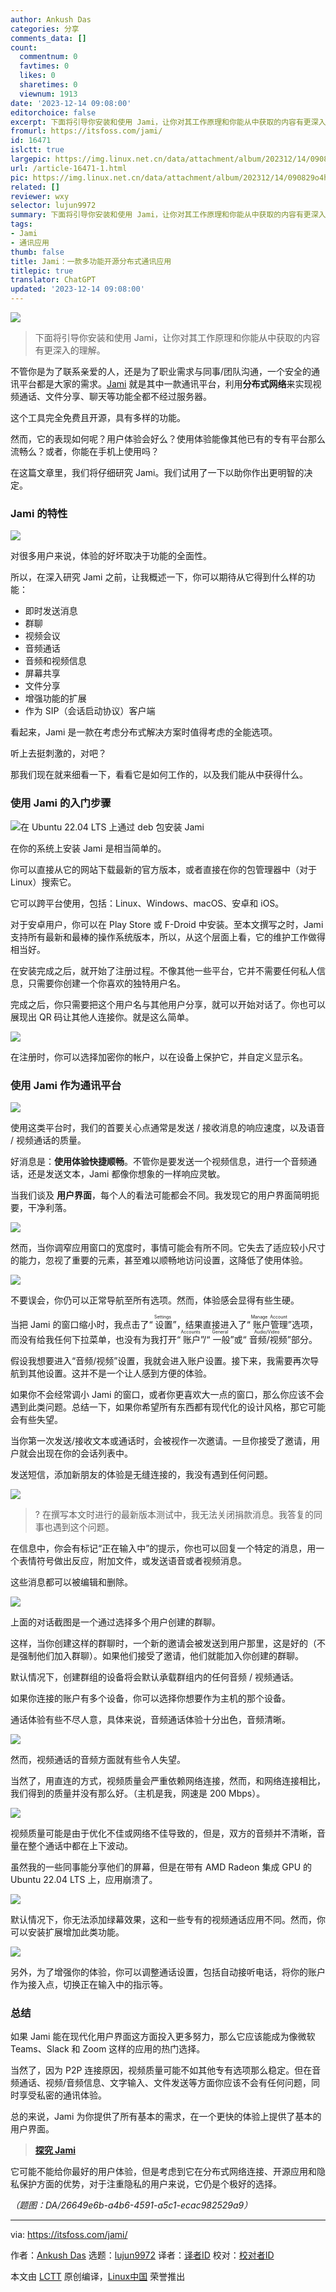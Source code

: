 ```yaml
---
author: Ankush Das
categories: 分享
comments_data: []
count:
  commentnum: 0
  favtimes: 0
  likes: 0
  sharetimes: 0
  viewnum: 1913
date: '2023-12-14 09:08:00'
editorchoice: false
excerpt: 下面将引导你安装和使用 Jami，让你对其工作原理和你能从中获取的内容有更深入的理解。
fromurl: https://itsfoss.com/jami/
id: 16471
islctt: true
largepic: https://img.linux.net.cn/data/attachment/album/202312/14/090829o4hi8hi7844z4w88.jpg
url: /article-16471-1.html
pic: https://img.linux.net.cn/data/attachment/album/202312/14/090829o4hi8hi7844z4w88.jpg.thumb.jpg
related: []
reviewer: wxy
selector: lujun9972
summary: 下面将引导你安装和使用 Jami，让你对其工作原理和你能从中获取的内容有更深入的理解。
tags:
- Jami
- 通讯应用
thumb: false
title: Jami：一款多功能开源分布式通讯应用
titlepic: true
translator: ChatGPT
updated: '2023-12-14 09:08:00'
---
```


![](https://img.linux.net.cn/data/attachment/album/202312/14/090829o4hi8hi7844z4w88.jpg)



> 
> 下面将引导你安装和使用 Jami，让你对其工作原理和你能从中获取的内容有更深入的理解。
> 
> 
> 


不管你是为了联系亲爱的人，还是为了职业需求与同事/团队沟通，一个安全的通讯平台都是大家的需求。[Jami](https://jami.net/) 就是其中一款通讯平台，利用**分布式网络**来实现视频通话、文件分享、聊天等功能全都不经过服务器。


这个工具完全免费且开源，具有多样的功能。


然而，它的表现如何呢？用户体验会好么？使用体验能像其他已有的专有平台那么流畅么？或者，你能在手机上使用吗？


在这篇文章里，我们将仔细研究 Jami。我们试用了一下以助你作出更明智的决定。


### Jami 的特性


![](https://img.linux.net.cn/data/attachment/album/202312/14/090835rk0b9dr0v22drvy0.png)


对很多用户来说，体验的好坏取决于功能的全面性。


所以，在深入研究 Jami 之前，让我概述一下，你可以期待从它得到什么样的功能：


* 即时发送消息
* 群聊
* 视频会议
* 音频通话
* 音频和视频信息
* 屏幕共享
* 文件分享
* 增强功能的扩展
* 作为 SIP（会话启动协议）客户端


看起来，Jami 是一款在考虑分布式解决方案时值得考虑的全能选项。


听上去挺刺激的，对吧？


那我们现在就来细看一下，看看它是如何工作的，以及我们能从中获得什么。


### 使用 Jami 的入门步骤


![在 Ubuntu 22.04 LTS 上通过 deb 包安装 Jami](https://img.linux.net.cn/data/attachment/album/202312/14/090835vzk52mz32uh57nt8.png)


在你的系统上安装 Jami 是相当简单的。


你可以直接从它的网站下载最新的官方版本，或者直接在你的包管理器中（对于 Linux）搜索它。


它可以跨平台使用，包括：Linux、Windows、macOS、安卓和 iOS。


对于安卓用户，你可以在 Play Store 或 F-Droid 中安装。至本文撰写之时，Jami 支持所有最新和最棒的操作系统版本，所以，从这个层面上看，它的维护工作做得相当好。


在安装完成之后，就开始了注册过程。不像其他一些平台，它并不需要任何私人信息，只需要你创建一个你喜欢的独特用户名。


完成之后，你只需要把这个用户名与其他用户分享，就可以开始对话了。你也可以展现出 QR 码让其他人连接你。就是这么简单。


![](https://img.linux.net.cn/data/attachment/album/202312/14/090835opuxg0l36pl9gpl6.png)


在注册时，你可以选择加密你的帐户，以在设备上保护它，并自定义显示名。


### 使用 Jami 作为通讯平台


![](https://img.linux.net.cn/data/attachment/album/202312/14/090836dhkq9mwjgkkgge9m.png)


使用这类平台时，我们的首要关心点通常是发送 / 接收消息的响应速度，以及语音 / 视频通话的质量。


好消息是：**使用体验快捷顺畅**。不管你是要发送一个视频信息，进行一个音频通话，还是发送文本，Jami 都像你想象的一样响应灵敏。


当我们谈及 **用户界面**，每个人的看法可能都会不同。我发现它的用户界面简明扼要，干净利落。


![](https://img.linux.net.cn/data/attachment/album/202312/14/090837ofgz111fbdlztko9.png)


然而，当你调窄应用窗口的宽度时，事情可能会有所不同。它失去了适应较小尺寸的能力，忽视了重要的元素，甚至难以顺畅地访问设置，这降低了使用体验。


![](https://img.linux.net.cn/data/attachment/album/202312/14/090837ni3pzcz3wmg5uhw9.png)


不要误会，你仍可以正常导航至所有选项。然而，体验感会显得有些生硬。


当把 Jami 的窗口缩小时，我点击了“<ruby> 设置 <rt>  Settings </rt></ruby>”，结果直接进入了“<ruby> 账户管理 <rt>  Manage Account </rt></ruby>”选项，而没有给我任何下拉菜单，也没有为我打开“<ruby> 账户 <rt>  Accounts </rt></ruby>”/“<ruby> 一般 <rt>  General </rt></ruby>”或“<ruby> 音频/视频 <rt>  Audio/Video </rt></ruby>”部分。


假设我想要进入“音频/视频”设置，我就会进入账户设置。接下来，我需要再次导航到其他设置。这并不是一个让人感到方便的体验。


如果你不会经常调小 Jami 的窗口，或者你更喜欢大一点的窗口，那么你应该不会遇到此类问题。总结一下，如果你希望所有东西都有现代化的设计风格，那它可能会有些失望。


当你第一次发送/接收文本或通话时，会被视作一次邀请。一旦你接受了邀请，用户就会出现在你的会话列表中。


发送短信，添加新朋友的体验是无缝连接的，我没有遇到任何问题。


![](https://img.linux.net.cn/data/attachment/album/202312/14/090838ezv9p9i5oif57p39.png)



> 
> ? 在撰写本文时进行的最新版本测试中，我无法关闭捐款消息。我答复的同事也遇到这个问题。
> 
> 
> 


在信息中，你会有标记“正在输入中”的提示，你也可以回复一个特定的消息，用一个表情符号做出反应，附加文件，或发送语音或者视频消息。


这些消息都可以被编辑和删除。


![](https://img.linux.net.cn/data/attachment/album/202312/14/090839z5l7qtkzy8zpr1zk.png)


上面的对话截图是一个通过选择多个用户创建的群聊。


这样，当你创建这样的群聊时，一个新的邀请会被发送到用户那里，这是好的（不是强制他们加入群聊）。如果他们接受了邀请，他们就能加入你创建的群聊。


默认情况下，创建群组的设备将会默认承载群组内的任何音频 / 视频通话。


如果你连接的账户有多个设备，你可以选择你想要作为主机的那个设备。


通话体验有些不尽人意，具体来说，音频通话体验十分出色，音频清晰。


![](https://img.linux.net.cn/data/attachment/album/202312/14/090839q3dcfjfmhcmrx5gj.png)


然而，视频通话的音频方面就有些令人失望。


当然了，用直连的方式，视频质量会严重依赖网络连接，然而，和网络连接相比，我们得到的质量并没有那么好。（主机是我，网速是 200 Mbps）。


![](https://img.linux.net.cn/data/attachment/album/202312/14/091229fafzscax0fjf9iad.jpg)


视频质量可能是由于优化不佳或网络不佳导致的，但是，双方的音频并不清晰，音量在整个通话中都在上下波动。


虽然我的一些同事能分享他们的屏幕，但是在带有 AMD Radeon 集成 GPU 的 Ubuntu 22.04 LTS 上，应用崩溃了。


![](https://img.linux.net.cn/data/attachment/album/202312/14/091235b0fshkna030k3t30.jpg)


默认情况下，你无法添加绿幕效果，这和一些专有的视频通话应用不同。然而，你可以安装扩展增加此类功能。


![](https://img.linux.net.cn/data/attachment/album/202312/14/091240ioqw9r4g4azuo9b3.jpg)


另外，为了增强你的体验，你可以调整通话设置，包括自动接听电话，将你的账户作为接入点，切换正在输入中的指示等。


### 总结


如果 Jami 能在现代化用户界面这方面投入更多努力，那么它应该能成为像微软 Teams、Slack 和 Zoom 这样的应用的热门选择。


当然了，因为 P2P 连接原因，视频质量可能不如其他专有选项那么稳定。但在音频通话、视频/音频信息、文字输入、文件发送等方面你应该不会有任何问题，同时享受私密的通讯体验。


总的来说，Jami 为你提供了所有基本的需求，在一个更快的体验上提供了基本的用户界面。



> 
> **[探究 Jami](https://jami.net/)**
> 
> 
> 


它可能不能给你最好的用户体验，但是考虑到它在分布式网络连接、开源应用和隐私保护方面的优势，对于注重隐私的用户来说，它仍是个极好的选择。


*（题图：DA/26649e6b-a4b6-4591-a5c1-ecac982529a9）*




---


via: <https://itsfoss.com/jami/>


作者：[Ankush Das](https://itsfoss.com/author/ankush/) 选题：[lujun9972](https://github.com/lujun9972) 译者：[译者ID](https://github.com/%E8%AF%91%E8%80%85ID) 校对：[校对者ID](https://github.com/%E6%A0%A1%E5%AF%B9%E8%80%85ID)


本文由 [LCTT](https://github.com/LCTT/TranslateProject) 原创编译，[Linux中国](https://linux.cn/) 荣誉推出